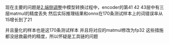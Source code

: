现在主要的问题是[2.端侧调整](2.端侧调整.md)中模型转换过程中，encoder的第41 42 43层中有三层matmul的精度丢失
然后实际推理结果和onnx在170条测试样本上的词错误率从15增长到了21

并且量化的样本也是这170条测试样本
并且将对应的matmul修改为fp32
这些措施都没拯救最终的精度，所以怀疑是工具链的问题
